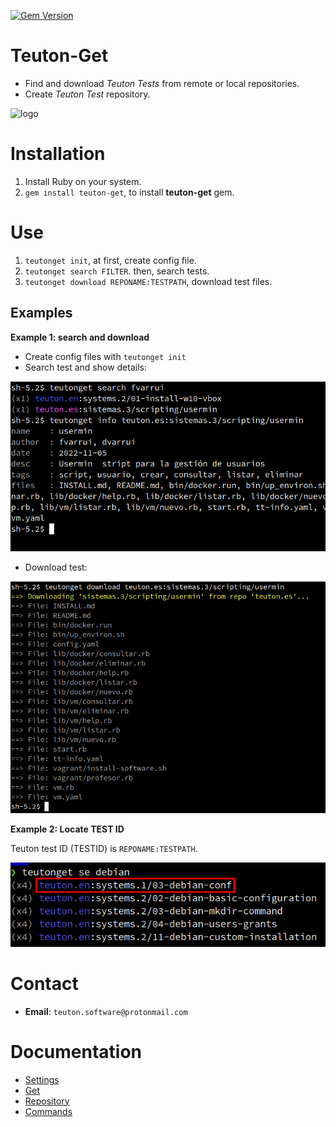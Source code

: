 [![Gem Version](https://badge.fury.io/rb/teuton-get.svg)](https://badge.fury.io/rb/teuton-get)

# Teuton-Get

* Find and download _Teuton Tests_ from remote or local repositories.
* Create _Teuton Test_ repository.

![logo](./docs/images/logo.png)

# Installation

1. Install Ruby on your system.
1. `gem install teuton-get`, to install **teuton-get** gem.

# Use

1. `teutonget init`, at first, create config file.
1. `teutonget search FILTER`. then, search tests.
1. `teutonget download REPONAME:TESTPATH`, download test files.

## Examples

**Example 1: search and download**

* Create config files with `teutonget init`
* Search test and show details:

![](docs/images/teutonget-info.png)

* Download test:

![](docs/images/teutonget-download.png)

**Example 2: Locate TEST ID**

Teuton test ID (TESTID) is `REPONAME:TESTPATH`.

![](docs/images/teutonget-search-debian.png)

# Contact

* **Email**: `teuton.software@protonmail.com`

# Documentation

* [Settings](docs/settings.md)
* [Get](docs/get.md)
* [Repository](docs/repo.md)
* [Commands](docs/commands.md)

